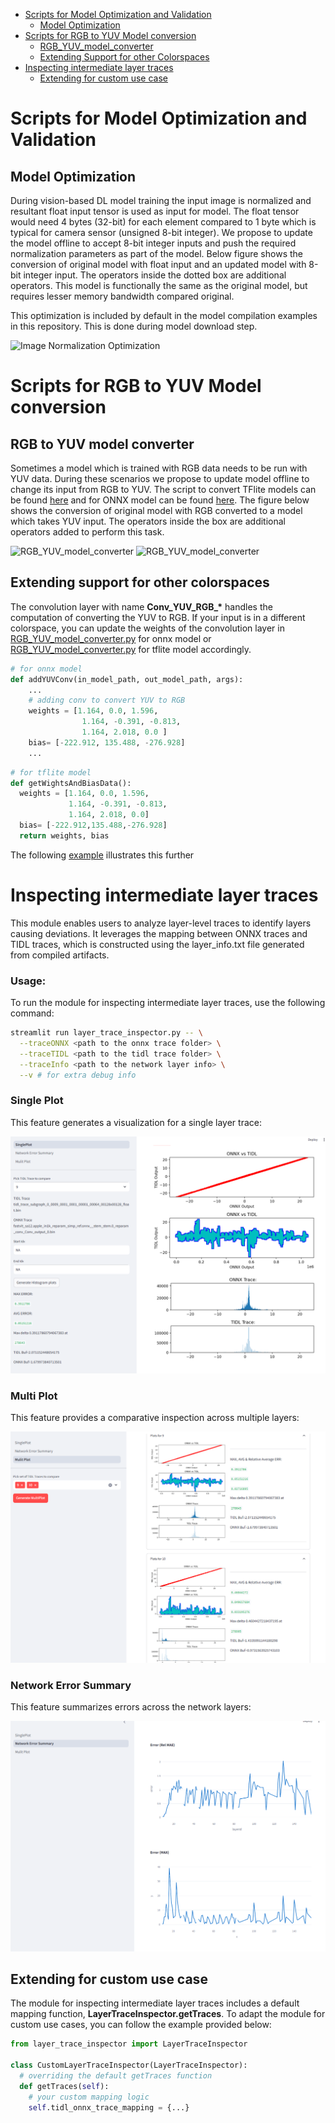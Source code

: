 - [Scripts for Model Optimization and Validation](#scripts-for-model-optimization-and-validation)
  - [Model Optimization](#model-optimization)
- [Scripts for RGB to YUV Model conversion](#scripts-for-rgb-to-yuv-model-conversion)
  - [RGB_YUV_model_converter](#rgb-to-yuv-model-converter) 
  - [Extending Support for other Colorspaces](#extending-support-for-other-colorspaces)
- [Inspecting intermediate layer traces](#inspecting-intermediate-layer-traces)
  - [Extending for custom use case](#extending-for-custom-use-case)

# Scripts for Model Optimization and Validation

## Model Optimization

During vision-based DL model training the input image is normalized and resultant float input tensor is used as input for model. The float tensor would need 4 bytes (32-bit) for each element compared to 1 byte which is typical for camera sensor (unsigned 8-bit integer).  We propose to update the model offline to accept 8-bit integer inputs and push the required normalization parameters as part of the model. Below figure shows the conversion of original model with float input and an updated model with 8-bit integer input. The operators inside the dotted box are additional operators. This model is functionally the same as the original model, but requires lesser memory bandwidth compared original.

This optimization is included by default in the model compilation examples in this repository. This is done during model download step.

![Image Normalization Optimization](../docs/images/tidl_model_opt.png)

# Scripts for RGB to YUV Model conversion

## RGB to YUV model converter

Sometimes a model which is trained with RGB data needs to be run with YUV data. During these scenarios we propose to update model offline to change its input from RGB to YUV. The script to convert TFlite models can be found [here](osrt-model-tools/osrt_model_tools/tflite_tools/RGB_YUV_model_converter.py) and for ONNX model can be found [here](osrt-model-tools/osrt_model_tools/onnx_tools/tidl_onnx_model_utils/RGB_YUV_model_converter.py). The figure below shows the conversion of original model with RGB converted to a model which takes YUV input. The operators inside the box are additional operators added to perform this task. 

![RGB_YUV_model_converter](../docs/images/converted_mobilenet.png) 
![RGB_YUV_model_converter](../docs/images/Resnet_YUV420SP.png)

## Extending support for other colorspaces

The convolution layer with name **Conv_YUV_RGB_\*** handles the computation of converting the YUV to RGB. If your input is in a different colorspace, you can update the weights of the convolution layer in [RGB_YUV_model_converter.py](../osrt-model-tools/osrt_model_tools/onnx_tools/tidl_onnx_model_utils/RGB_YUV_model_converter.py) for onnx model or [ RGB_YUV_model_converter.py](../osrt-model-tools/osrt_model_tools/tflite_tools/RGB_YUV_model_converter.py) for tflite model accordingly.

```python
# for onnx model
def addYUVConv(in_model_path, out_model_path, args):
    ...
    # adding conv to convert YUV to RGB
    weights = [1.164, 0.0, 1.596,
                1.164, -0.391, -0.813,
                1.164, 2.018, 0.0 ]
    bias= [-222.912, 135.488, -276.928]
    ...
```

```python
# for tflite model
def getWightsAndBiasData(): 
  weights = [1.164, 0.0, 1.596,
             1.164, -0.391, -0.813,
             1.164, 2.018, 0.0]
  bias= [-222.912,135.488,-276.928]
  return weights, bias
```
The following [example](../examples/osrt_python/advanced_examples/RGB_YUV_model_conversion/README.md) illustrates this further

# Inspecting intermediate layer traces
This module enables users to analyze layer-level traces to identify layers causing deviations. It leverages the mapping between ONNX traces and TIDL traces, which is constructed using the layer_info.txt file generated from compiled artifacts.

### Usage:

To run the module for inspecting intermediate layer traces, use the following command:

```bash
streamlit run layer_trace_inspector.py -- \
  --traceONNX <path to the onnx trace folder> \
  --traceTIDL <path to the tidl trace folder> \
  --traceInfo <path to the network layer info> \
  --v # for extra debug info
```

### Single Plot
This feature generates a visualization for a single layer trace:

![SinglePlot](../docs/images/layer_trace_inspector/single_plot.png)
### Multi Plot 
This feature provides a comparative inspection across multiple layers:

![Mulit Plot](../docs/images/layer_trace_inspector/multi_plot.png)
### Network Error Summary 
This feature summarizes errors across the network layers:

![Network Error Summary](../docs/images/layer_trace_inspector/network_error_summary.png)

## Extending for custom use case

The module for inspecting intermediate layer traces includes a default mapping function, __LayerTraceInspector.getTraces__. To adapt the module for custom use cases, you can follow the example provided below:

```python
from layer_trace_inspector import LayerTraceInspector

class CustomLayerTraceInspector(LayerTraceInspector):
  # overriding the default getTraces function
  def getTraces(self):
    # your custom mapping logic
    self.tidl_onnx_trace_mapping = {...}
```
